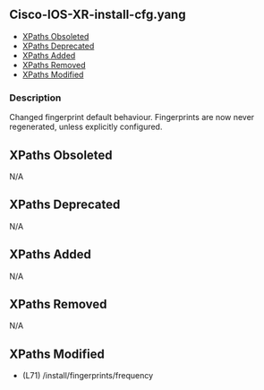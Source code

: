 ## Cisco-IOS-XR-install-cfg.yang

- [XPaths Obsoleted](#xpaths-obsoleted)
- [XPaths Deprecated](#xpaths-deprecated)
- [XPaths Added](#xpaths-added)
- [XPaths Removed](#xpaths-removed)
- [XPaths Modified](#xpaths-modified)

### Description

Changed fingerprint default behaviour. Fingerprints are now never regenerated, unless explicitly configured.

## XPaths Obsoleted

N/A

## XPaths Deprecated

N/A

## XPaths Added

N/A

## XPaths Removed

N/A

## XPaths Modified

- (L71)	/install/fingerprints/frequency

